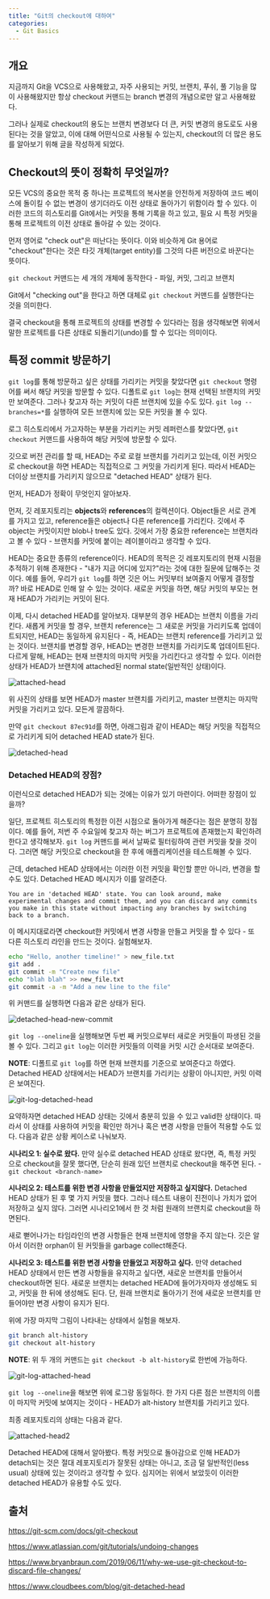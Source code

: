 ```yaml
---
title: "Git의 checkout에 대하여"
categories: 
  - Git Basics
---
```


## 개요

지금까지 Git을 VCS으로 사용해왔고, 자주 사용되는 커밋, 브랜치, 푸쉬, 풀 기능을 많이 사용해왔지만 항상 checkout 커맨드는 branch 변경의 개념으로만 알고 사용해왔다.

그러나 실제로 checkout의 용도는 브랜치 변경보다 더 큰, 커밋 변경의 용도로도 사용된다는 것을 알았고, 이에 대해 어떤식으로 사용될 수 있는지, checkout의 더 많은 용도를 알아보기 위해 글을 작성하게 되었다.

## Checkout의 뜻이 정확히 무엇일까?

모든 VCS의 중요한 목적 중 하나는 프로젝트의 복사본을 안전하게 저장하여 코드 베이스에 돌이킬 수 없는 변경이 생기더라도 이전 상태로 돌아가기 위함이라 할 수 있다. 이러한 코드의 히스토리를 Git에서는 커밋을 통해 기록을 하고 있고, 필요 시 특정 커밋을 통해 프로젝트의 이전 상태로 돌아갈 수 있는 것이다.

먼저 영어로 "check out"은 떠난다는 뜻이다. 이와 비슷하게 Git 용어로 "checkout"한다는 것은 타깃 개체(target entity)를 그것의 다른 버전으로 바꾼다는 뜻이다.

`git checkout` 커맨드는 세 개의 개체에 동작한다 - 파일, 커밋, 그리고 브랜치

Git에서 "checking out"을 한다고 하면 대체로 `git checkout` 커맨드를 실행한다는 것을 의미한다.

결국 checkout을 통해 프로젝트의 상태를 변경할 수 있다라는 점을 생각해보면 위에서 말한 프로젝트를 다른 상태로 되돌리기(undo)를 할 수 있다는 의미이다.

## 특정 commit 방문하기

`git log`를 통해 방문하고 싶은 상태를 가리키는 커밋을 찾았다면 `git checkout` 명령어를 써서 해당 커밋을 방문할 수 있다. 디폴트로 `git log`는 현재 선택된 브랜치의 커밋만 보여준다. 그러나 찾고자 하는 커밋이 다른 브랜치에 있을 수도 있다. `git log --branches=*`를 실행하여 모든 브랜치에 있는 모든 커밋을 볼 수 있다.

로그 히스토리에서 가고자하는 부분을 가리키는 커밋 레퍼런스를 찾았다면, `git checkout` 커맨드를 사용하여 해당 커밋에 방문할 수 있다.

깃으로 버전 관리를 할 때, HEAD는 주로 로컬 브랜치를 가리키고 있는데, 이전 커밋으로 checkout을 하면 HEAD는 직접적으로 그 커밋을 가리키게 된다. 따라서 HEAD는 더이상 브랜치를 가리키지 않으므로 "detached HEAD" 상태가 된다.

먼저, HEAD가 정확이 무엇인지 알아보자.

먼저, 깃 레포지토리는 **objects**와 **references**의 컬렉션이다. Object들은 서로 관계를 가지고 있고, reference들은 object나 다른 reference를 가리킨다. 깃에서 주 object는 커밋이지만 blob나 tree도 있다. 깃에서 가장 중요한 reference는 브랜치라고 볼 수 있다 - 브랜치를 커밋에 붙이는 레이블이라고 생각할 수 있다.

HEAD는 중요한 종류의 reference이다. HEAD의 목적은 깃 레포지토리의 현재 시점을 추적하기 위해 존재한다 - "내가 지금 어디에 있지?"라는 것에 대한 질문에 답해주는 것이다. 예를 들어, 우리가 `git log`를 하면 깃은 어느 커밋부터 보여줄지 어떻게 결정할까? 바로 HEAD로 인해 알 수 있는 것이다. 새로운 커밋을 하면, 해당 커밋의 부모는 현재 HEAD가 가리키는 커밋이 된다.

이제, 다시 detached HEAD를 알아보자. 대부분의 경우 HEAD는 브랜치 이름을 가리킨다. 새롭게 커밋을 할 경우, 브랜치 reference는 그 새로운 커밋을 가리키도록 업데이트되지만, HEAD는 동일하게 유지된다 - 즉, HEAD는 브랜치 reference를 가리키고 있는 것이다. 브랜치를 변경할 경우, HEAD는 변경한 브랜치를 가리키도록 업데이트된다. 다르게 말해, HEAD는 현재 브랜치의 마지막 커밋을 가리킨다고 생각할 수 있다. 이러한 상태가 HEAD가 브랜치에 attached된 normal state(일반적인 상태)이다.

![attached-head](/assets/img/attached_head.png)

위 사진의 상태를 보면 HEAD가 master 브랜치를 가리키고, master 브랜치는 마지막 커밋을 가리키고 있다. 모든게 깔끔하다.

만약 `git checkout 87ec91d`를 하면, 아래그림과 같이 HEAD는 해당 커밋을 직접적으로 가리키게 되어 detached HEAD state가 된다.

![detached-head](/assets/img/detached_head.png)

### Detached HEAD의 장점?

이런식으로 detached HEAD가 되는 것에는 이유가 있기 마련이다. 어떠한 장점이 있을까?

일단, 프로젝트 히스토리의 특정한 이전 시점으로 돌아가게 해준다는 점은 분명히 장점이다. 예를 들어, 저번 주 수요일에 찾고자 하는 버그가 프로젝트에 존재했는지 확인하려 한다고 생각해보자. `git log` 커맨드를 써서 날짜로 필터링하여 관련 커밋을 찾을 것이다. 그러면 해당 커밋으로 checkout을 한 후에 애플리케이션을 테스트해볼 수 있다.

근데, detached HEAD 상태에서는 이러한 이전 커밋을 확인할 뿐만 아니라, 변경을 할 수도 있다. Detached HEAD 메시지가 이를 알려준다.

```text
You are in 'detached HEAD' state. You can look around, make experimental changes and commit them, and you can discard any commits you make in this state without impacting any branches by switching back to a branch.
```

이 메시지대로라면 checkout한 커밋에서 변경 사항을 만들고 커밋을 할 수 있다 - 또 다른 히스토리 라인을 만드는 것이다. 실험해보자.

```bash
echo "Hello, another timeline!" > new_file.txt
git add .
git commit -m "Create new file"
echo "blah blah" >> new_file.txt
git commit -a -m "Add a new line to the file"
```

위 커맨드를 실행하면 다음과 같은 상태가 된다.

![detached-head-new-commit](/assets/img/detached_head_new_commit.png)

`git log --oneline`을 실행해보면 두번 째 커밋으로부터 새로운 커밋들이 파생된 것을 볼 수 있다. 그리고 `git log`는 이러한 커밋들의 이력을 커밋 시간 순서대로 보여준다.

**NOTE**: 디폴트로 `git log`를 하면 현재 브랜치를 기준으로 보여준다고 하였다. Detached HEAD 상태에서는 HEAD가 브랜치를 가리키는 상황이 아니지만, 커밋 이력은 보여진다.

![git-log-detached-head](/assets/img/git_log_detached_head.png)

요약하자면 detached HEAD 상태는 깃에서 충분히 있을 수 있고 valid한 상태이다. 따라서 이 상태를 사용하여 커밋을 확인만 하거나 혹은 변경 사항을 만들어 적용할 수도 있다. 다음과 같은 상황 케이스로 나눠보자.

**시나리오 1: 실수로 왔다.**
만약 실수로 detached HEAD 상태로 왔다면, 즉, 특정 커밋으로 checkout을 잘못 했다면, 단순히 원래 있던 브랜치로 checkout을 해주면 된다. - `git checkout <branch-name>`

**시나리오 2: 테스트를 위한 변경 사항을 만들었지만 저장하고 싶지않다.**
Detached HEAD 상태가 된 후 몇 가지 커밋을 했다. 그러나 테스트 내용이 진전이나 가치가 없어 저장하고 싶지 않다. 그러면 시나리오1에서 한 것 처럼 원래의 브랜치로 checkout을 하면된다.

새로 뻗어나가는 타임라인의 변경 사항들은 현재 브랜치에 영향을 주지 않는다. 깃은 알아서 이러한 orphan이 된 커밋들을 garbage collect해준다.

**시나리오 3: 테스트를 위한 변경 사항을 만들었고 저장하고 싶다.**
만약 detached HEAD 상태에서 만든 변경 사항들을 유지하고 싶다면, 새로운 브랜치를 만들어서 checkout하면 된다. 새로운 브랜치는 detached HEAD에 들어가자마자 생성해도 되고, 커밋을 한 뒤에 생성해도 된다. 단, 원래 브랜치로 돌아가기 전에 새로운 브랜치를 만들어야만 변경 사항이 유지가 된다.

위에 가장 마지막 그림이 나타내는 상태에서 실험을 해보자.

```bash
git branch alt-history
git checkout alt-history
```

**NOTE**: 위 두 개의 커맨드는 `git checkout -b alt-history`로 한번에 가능하다.

![git-log-attached-head](/assets/img/git_log_attached_head.png)

`git log --oneline`을 해보면 위에 로그랑 동일하다. 한 가지 다른 점은 브랜치의 이름이 마지막 커밋에 보여지는 것이다 - HEAD가 alt-history 브랜치를 가리키고 있다.

최종 레포지토리의 상태는 다음과 같다.

![attached-head2](/assets/img/attached_head2.png)

Detached HEAD에 대해서 알아봤다. 특정 커밋으로 돌아감으로 인해 HEAD가 detach되는 것은 절대 레포지토리가 잘못된 상태는 아니고, 조금 덜 일반적인(less usual) 상태에 있는 것이라고 생각할 수 있다. 심지어는 위에서 보았듯이 이러한 detached HEAD가 유용할 수도 있다.

## 출처

<https://git-scm.com/docs/git-checkout>

<https://www.atlassian.com/git/tutorials/undoing-changes>

<https://www.bryanbraun.com/2019/06/11/why-we-use-git-checkout-to-discard-file-changes/>

<https://www.cloudbees.com/blog/git-detached-head>
